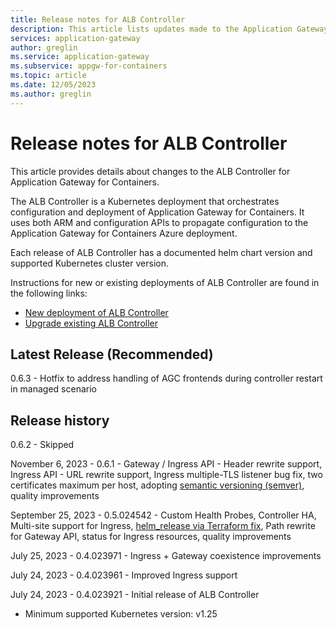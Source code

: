 ```yaml
---
title: Release notes for ALB Controller
description: This article lists updates made to the Application Gateway for Containers ALB Controller
services: application-gateway
author: greglin
ms.service: application-gateway
ms.subservice: appgw-for-containers
ms.topic: article
ms.date: 12/05/2023
ms.author: greglin
---
```


# Release notes for ALB Controller

This article provides details about changes to the ALB Controller for Application Gateway for Containers.

The ALB Controller is a Kubernetes deployment that orchestrates configuration and deployment of Application Gateway for Containers. It uses both ARM and configuration APIs to propagate configuration to the Application Gateway for Containers Azure deployment.

Each release of ALB Controller has a documented helm chart version and supported Kubernetes cluster version.

Instructions for new or existing deployments of ALB Controller are found in the following links:
- [New deployment of ALB Controller](quickstart-deploy-application-gateway-for-containers-alb-controller.md#for-new-deployments)
- [Upgrade existing ALB Controller](quickstart-deploy-application-gateway-for-containers-alb-controller.md#for-existing-deployments)

## Latest Release (Recommended)
0.6.3 - Hotfix to address handling of AGC frontends during controller restart in managed scenario 

## Release history
0.6.2 - Skipped

November 6, 2023 - 0.6.1 - Gateway / Ingress API - Header rewrite support, Ingress API - URL rewrite support, Ingress multiple-TLS listener bug fix,
two certificates maximum per host, adopting [semantic versioning (semver)](https://semver.org/), quality improvements

September 25, 2023 - 0.5.024542 - Custom Health Probes, Controller HA, Multi-site support for Ingress, [helm_release via Terraform fix](https://github.com/Azure/AKS/issues/3857), Path rewrite for Gateway API, status for Ingress resources, quality improvements

July 25, 2023 - 0.4.023971 - Ingress + Gateway coexistence improvements

July 24, 2023 - 0.4.023961 - Improved Ingress support

July 24, 2023 - 0.4.023921 - Initial release of ALB Controller
* Minimum supported Kubernetes version: v1.25
